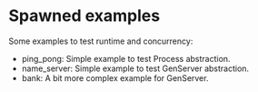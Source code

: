 # Spawned examples
Some examples to test runtime and concurrency:

- ping_pong: Simple example to test Process abstraction.
- name_server: Simple example to test GenServer abstraction.
- bank: A bit more complex example for GenServer.
 
